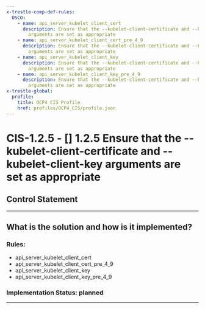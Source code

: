 ```yaml
---
x-trestle-comp-def-rules:
  OSCO:
    - name: api_server_kubelet_client_cert
      description: Ensure that the --kubelet-client-certificate and --kubelet-client-key
        arguments are set as appropriate
    - name: api_server_kubelet_client_cert_pre_4_9
      description: Ensure that the --kubelet-client-certificate and --kubelet-client-key
        arguments are set as appropriate
    - name: api_server_kubelet_client_key
      description: Ensure that the --kubelet-client-certificate and --kubelet-client-key
        arguments are set as appropriate
    - name: api_server_kubelet_client_key_pre_4_9
      description: Ensure that the --kubelet-client-certificate and --kubelet-client-key
        arguments are set as appropriate
x-trestle-global:
  profile:
    title: OCP4 CIS Profile
    href: profiles/OCP4_CIS/profile.json
---
```


# CIS-1.2.5 - \[\] 1.2.5 Ensure that the --kubelet-client-certificate and --kubelet-client-key arguments are set as appropriate

## Control Statement

______________________________________________________________________

## What is the solution and how is it implemented?

<!-- For implementation status enter one of: implemented, partial, planned, alternative, not-applicable -->

<!-- Note that the list of rules under ### Rules: is read-only and changes will not be captured after assembly to JSON -->

<!-- Add control implementation description here for control: CIS-1.2.5 -->

### Rules:

  - api_server_kubelet_client_cert
  - api_server_kubelet_client_cert_pre_4_9
  - api_server_kubelet_client_key
  - api_server_kubelet_client_key_pre_4_9

### Implementation Status: planned

______________________________________________________________________
